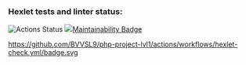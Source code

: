 ### Hexlet tests and linter status:
![Actions Status](/workflows/hexlet-check/badge.svg)
<a href="https://codeclimate.com/github/codeclimate/codeclimate/maintainability"><img src="https://api.codeclimate.com/v1/badges/a99a88d28ad37a79dbf6/maintainability" />Maintainability Badge</a>

https://github.com/BVVSL9/php-project-lvl1/actions/workflows/hexlet-check.yml/badge.svg